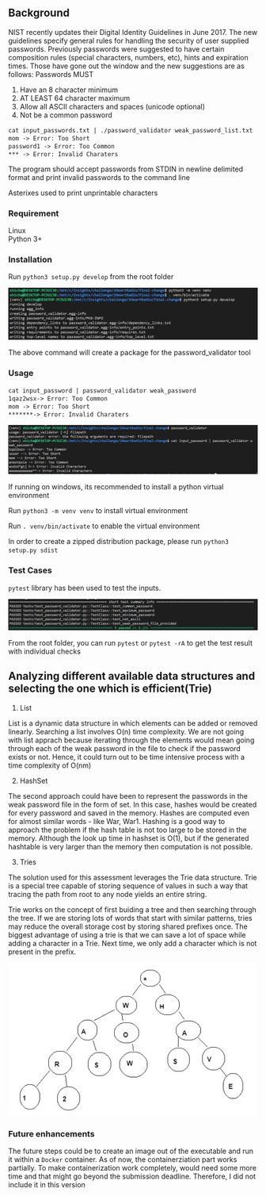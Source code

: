 ## Background 

NIST recently updates their Digital Identity Guidelines in June 2017. The new guidelines specify general rules for handling the security of user supplied passwords. Previously passwords were suggested to have certain composition rules (special characters, numbers, etc), hints and expiration times. Those have gone out the window and the new suggestions are as follows: Passwords MUST

1. Have an 8 character minimum
2. AT LEAST 64 character maximum
3. Allow all ASCII characters and spaces (unicode   optional)
4. Not be a common password

```
cat input_passwords.txt | ./password_validator weak_password_list.txt
mom -> Error: Too Short
password1 -> Error: Too Common
*** -> Error: Invalid Charaters
```

The program should accept passwords from STDIN in newline delimited format and print invalid passwords to the command line

Asterixes used to print unprintable characters

### Requirement

Linux  
Python 3+ 

### Installation 

Run `python3 setup.py develop` from the root folder 

![image1](./images/venv.PNG)

The above command will create a package for the password_validator tool 

### Usage 

```
cat input_password | password_validator weak_password
1qaz2wsx-> Error: Too Common
mom -> Error: Too Short
*******-> Error: Invalid Charaters
```

![image2](./images/output.PNG)

If running on windows, its recommended to install a python virtual environment

Run `python3 -m venv venv` to install virtual environment 

Run `. venv/bin/activate` to enable the virtual environment

In order to create a zipped distribution package, please run `python3 setup.py sdist`

### Test Cases

`pytest` library has been used to test the inputs. 

  ![image3](./images/pytest.PNG)

 From the root folder, you can run `pytest` or `pytest -rA` to get the test result with individual checks 

## Analyzing different available data structures and selecting the one which is efficient(Trie)

1. List 

List is a dynamic data structure in which elements can be added or removed linearly. Searching a list involves O(n) time complexity. 
We are not going with list apprach because iterating through the elements would mean going through each of the weak password in the file to check if the password exists or not. Hence, it could turn out to be time intensive process with a time complexity of O(nm)

2. HashSet 

The second approach could have been to represent the passwords in the weak password file in the form of set. In this case, hashes would be created for every password and saved in the memory. Hashes are computed even for almost similar words - like War, War1. Hashing is a good way to approach the problem if the hash table is not too large to be stored in the memory. Although the look up time in hashset is O(1), but if the generated hashtable is very larger than the memory then computation is not possible. 

3. Tries

The solution used for this assessment leverages the Trie data structure. Trie is a special tree capable of storing sequence of values in such a way that tracing the path from root to any node yields an entire string. 

Trie works on the concept of first buiding a tree and then searching through the tree. If we are storing lots of words that start with similar patterns, tries may reduce the overall storage cost by storing shared prefixes once. The biggest advantage of using a trie is that we can save a lot of space while adding a character in a Trie. Next time, we only add a character which is not present in the prefix. 

![image4](./images/trie.PNG)


### Future enhancements 

The future steps could be to create an image out of the executable and run it within a `Docker` container. As of now, the containerziation part works partially. To make containerization work completely, would need some more time and that might go beyond the submission deadline. Therefore, I did not include it in this version 




